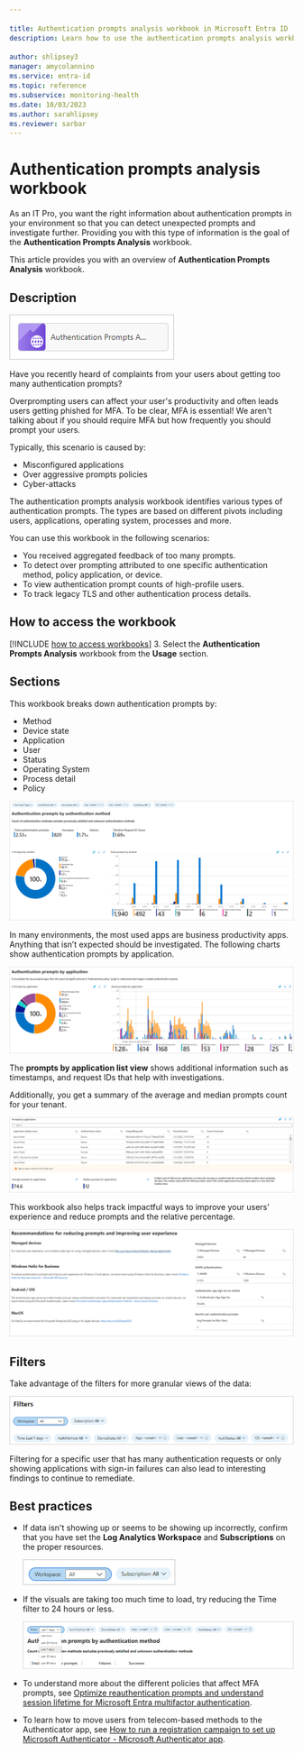 ```yaml
---

title: Authentication prompts analysis workbook in Microsoft Entra ID
description: Learn how to use the authentication prompts analysis workbook.

author: shlipsey3
manager: amycolannino
ms.service: entra-id
ms.topic: reference
ms.subservice: monitoring-health
ms.date: 10/03/2023
ms.author: sarahlipsey
ms.reviewer: sarbar
---
```


# Authentication prompts analysis workbook

As an IT Pro, you want the right information about authentication prompts in your environment so that you can detect unexpected prompts and investigate further. Providing you with this type of information is the goal of the **Authentication Prompts Analysis** workbook. 

This article provides you with an overview of **Authentication Prompts Analysis** workbook.

## Description

![Workbook category](./media/workbook-authentication-prompts-analysis/workbook-category.png)

Have you recently heard of complaints from your users about getting too many authentication prompts?

Overprompting users can affect your user's productivity and often leads users getting phished for MFA. To be clear, MFA is essential! We aren't talking about if you should require MFA but how frequently you should prompt your users.

Typically, this scenario is caused by:

- Misconfigured applications
- Over aggressive prompts policies 
- Cyber-attacks 
 
The authentication prompts analysis workbook identifies various types of authentication prompts. The types are  based on different pivots including users, applications, operating system, processes and more.

You can use this workbook in the following scenarios:

- You received aggregated feedback of too many prompts.
- To detect over prompting attributed to one specific authentication method, policy application, or device.
- To view authentication prompt counts of high-profile users.
- To track legacy TLS and other authentication process details.

## How to access the workbook

[!INCLUDE [how to access workbooks](~/includes/how-to-access-workbooks.md)]
3. Select the **Authentication Prompts Analysis** workbook from the **Usage** section.

## Sections

This workbook breaks down authentication prompts by: 

- Method
- Device state
- Application
- User
- Status
- Operating System
- Process detail
- Policy

![Authentication prompts by authentication method](./media/workbook-authentication-prompts-analysis/authentication-prompts-by-authentication-method.png)

In many environments, the most used apps are business productivity apps. Anything that isn’t expected should be investigated. The following charts show authentication prompts by application.

![Authentication prompts by application](./media/workbook-authentication-prompts-analysis/authentication-prompts-by-application.png)

The **prompts by application list view** shows additional information such as timestamps, and request IDs that help with investigations.

Additionally, you get a summary of the average and median prompts count for your tenant. 

![Prompts by application](./media/workbook-authentication-prompts-analysis/prompts-by-authentication-method.png)

This workbook also helps track impactful ways to improve your users’ experience and reduce prompts and the relative percentage.  

![Recommendations for reducing prompts](./media/workbook-authentication-prompts-analysis/recommendations-for-reducing-prompts.png)

 
## Filters

Take advantage of the filters for more granular views of the data: 

![Filter](./media/workbook-authentication-prompts-analysis/filters.png)

Filtering for a specific user that has many authentication requests or only showing applications with sign-in failures can also lead to interesting findings to continue to remediate. 

## Best practices

- If data isn't showing up or seems to be showing up incorrectly, confirm that you have set the **Log Analytics Workspace** and **Subscriptions** on the proper resources.

    ![Set workspace and subscriptions](./media/workbook-authentication-prompts-analysis/workspace-and-subscriptions.png)

- If the visuals are taking too much time to load, try reducing the Time filter to 24 hours or less.

    ![Set filter](./media/workbook-authentication-prompts-analysis/set-filter.png)

- To understand more about the different policies that affect MFA prompts, see [Optimize reauthentication prompts and understand session lifetime for Microsoft Entra multifactor authentication](~/identity/authentication/concepts-azure-multi-factor-authentication-prompts-session-lifetime.md). 

- To learn how to move users from telecom-based methods to the Authenticator app, see [How to run a registration campaign to set up Microsoft Authenticator - Microsoft Authenticator app](~/identity/authentication/how-to-mfa-registration-campaign.md).
